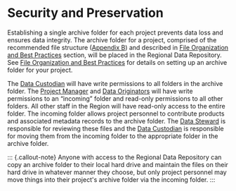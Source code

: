 # Security and Preservation

Establishing a single archive folder for each project prevents data loss and ensures data integrity. The archive folder for a project, comprised of the recommended file structure ([Appendix B](broken-reference)) and described in [File Organization and Best Practices](../acquire/file-organization-and-best-practices/) section, will be placed in the Regional Data Repository. See [File Organization and Best Practices](../acquire/file-organization-and-best-practices/) for details on setting up an archive folder for your project.&#x20;

The [Data Custodian](establish-roles-and-responsibilities.md) will have write permissions to all folders in the archive folder. The [Project Manager](establish-roles-and-responsibilities.md) and [Data Originators](establish-roles-and-responsibilities.md) will have write permissions to an “incoming” folder and read-only permissions to all other folders. All other staff in the Region will have read-only access to the entire folder. The incoming folder allows project personnel to contribute products and associated metadata records to the archive folder. The [Data Steward](establish-roles-and-responsibilities.md) is responsible for reviewing these files and the [Data Custodian](establish-roles-and-responsibilities.md) is responsible for moving them from the incoming folder to the appropriate folder in the archive folder.

::: {.callout-note}
Anyone with access to the Regional Data Repository can copy an archive folder to their local hard drive and maintain the files on their hard drive in whatever manner they choose, but only project personnel may move things into their project's archive folder via the incoming folder.
:::
